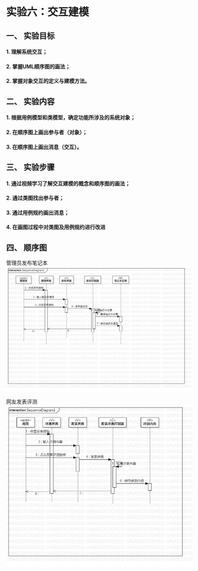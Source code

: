 # 实验六：交互建模  

## 一、 实验目标  

#### 1. 理解系统交互；  
#### 2. 掌握UML顺序图的画法；  
#### 2. 掌握对象交互的定义与建模方法。  

## 二、 实验内容  

#### 1. 根据用例模型和类模型，确定功能所涉及的系统对象；  
#### 2. 在顺序图上画出参与者（对象）；  
#### 3. 在顺序图上画出消息（交互）。  

## 三、 实验步骤  

#### 1. 通过视频学习了解交互建模的概念和顺序图的画法；  
#### 2. 通过类图找出参与者；  
#### 3. 通过用例规约画出消息；
#### 4. 在画图过程中对类图及用例规约进行改进  

## 四、 顺序图

管理员发布笔记本  
![顺序图](./Sed1.jpg)  

网友发表评测  
![顺序图](./Sed2.jpg)  

